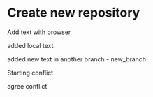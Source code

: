 # Create new repository

Add text with browser

added local text

added new text in another branch - new_branch

Starting conflict

agree conflict
